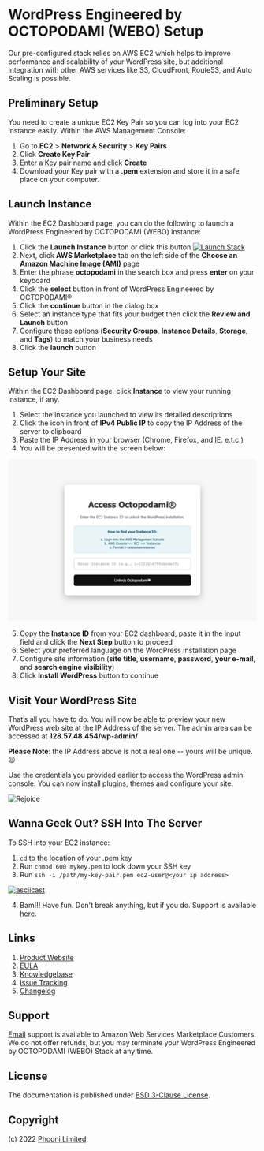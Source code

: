 # WordPress Engineered by OCTOPODAMI (WEBO) Setup

Our pre-configured stack relies on AWS EC2 which helps to improve performance and scalability of your WordPress site, but additional integration with other AWS services like S3, CloudFront, Route53, and Auto Scaling is possible.

## Preliminary Setup

You need to create a unique EC2 Key Pair so you can log into your EC2 instance easily. Within the AWS Management Console:

1. Go to **EC2** > **Network & Security** > **Key Pairs**
2. Click **Create Key Pair**
3. Enter a Key pair name and click **Create**
4. Download your Key pair with a **.pem** extension and store it in a safe place on your computer.

## Launch Instance

Within the EC2 Dashboard page, you can do the following to launch a WordPress Engineered by OCTOPODAMI (WEBO) instance:

1. Click the **Launch Instance** button or click this button [![Launch Stack](./images/launch-stack.png?raw=true)](https://go.aws/3I778nB)
2. Next, click **AWS Marketplace** tab on the left side of the **Choose an Amazon Machine Image (AMI)** page
3. Enter the phrase **octopodami** in the search box and press **enter** on your keyboard
4. Click the **select** button in front of WordPress Engineered by OCTOPODAMI®
5. Click the **continue** button in the dialog box
6. Select an instance type that fits your budget then click the **Review and Launch** button
7. Configure these options (**Security Groups**, **Instance Details**, **Storage**, and **Tags**) to match your business needs
8. Click the **launch** button

## Setup Your Site

Within the EC2 Dashboard page, click **Instance** to view your running instance, if any.

1. Select the instance you launched to view its detailed descriptions
2. Click the icon in front of **IPv4 Public IP** to copy the IP Address of the server to clipboard
3. Paste the IP Address in your browser (Chrome, Firefox, and IE. e.t.c.)
4. You will be presented with the screen below:

![Octopodami Instance ID|512x397, 20%](./images/octopodami_initial_screen.jpg?raw=true "Octopodami Instance ID")

5. Copy the **Instance ID** from your EC2 dashboard, paste it in the input field and click the **Next Step** button to proceed
6. Select your preferred language on the WordPress installation page
7. Configure site information (**site** **title**, **username**, **password**, **your e-mail**, and **search engine visibility**)
8. Click **Install WordPress** button to continue

## Visit Your WordPress Site

That’s all you have to do. You will now be able to preview your new WordPress web site at the IP Address of the server. The admin area can be accessed at **128.57.48.454/wp-admin/**

**Please Note**: the IP Address above is not a real one -- yours will be unique. :wink:

Use the credentials you provided earlier to access the WordPress admin console. You can now install plugins, themes and configure your site.

![Rejoice](https://media.giphy.com/media/26xBFFYvGNMfPo9QQ/giphy.gif?raw=true "Rejoice")

## Wanna Geek Out? SSH Into The Server

To SSH into your EC2 instance:

1. ```cd``` to the location of your .pem key
2. Run ```chmod 600 mykey.pem``` to lock down your SSH key
3. Run ```ssh -i /path/my-key-pair.pem ec2-user@<your ip address>```

[![asciicast](https://asciinema.org/a/461919.svg)](https://asciinema.org/a/461919)

4. Bam!!! Have fun. Don't break anything, but if you do. Support is available [here](mailto:orders@phooni.com).

## Links

1. [Product Website](https://phooni.com/octopodami/)
2. [EULA](./octopodamiEULA.txt)
3. [Knowledgebase](https://github.com/phooni/wordpress-engineered-by-octopodami/-/wikis/home)
4. [Issue Tracking](https://github.com/phooni/wordpress-engineered-by-octopodami/-/issues)
5. [Changelog](./changelog.md)

## Support

[Email](mailto:orders@phooni.com) support is available to Amazon Web Services Marketplace Customers. We do not offer refunds, but you may terminate your WordPress Engineered by OCTOPODAMI (WEBO) Stack at any time.

## License

The documentation is published under [BSD 3-Clause License](license.txt).

## Copyright

(c) 2022 [Phooni Limited](https://www.phooni.com).